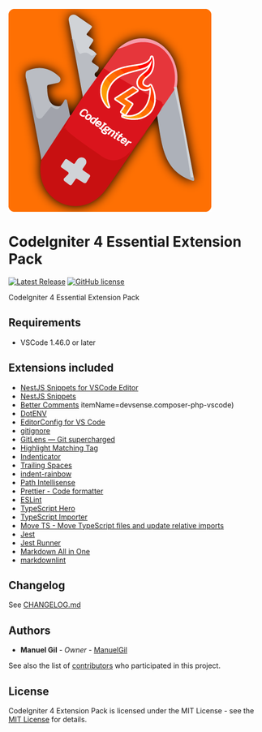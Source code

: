 ![icon](https://raw.githubusercontent.com/ManuelGil/vscode-codeigniter4-pack/main/icon.png)

# CodeIgniter 4 Essential Extension Pack

[![Latest Release](https://img.shields.io/visual-studio-marketplace/v/imgildev.vscode-codeigniter4-pack?style=flat&label=VS%20Marketplace&logo=visual-studio-code)](https://marketplace.visualstudio.com/items?itemName=imgildev.vscode-codeigniter4-pack)
[![GitHub license](https://img.shields.io/github/license/ManuelGil/vscode-codeigniter4-pack)]()

CodeIgniter 4 Essential Extension Pack

## Requirements

- VSCode 1.46.0 or later

## Extensions included

- [NestJS Snippets for VSCode Editor](https://marketplace.visualstudio.com/items?itemName=imgildev.vscode-nestjs-snippets-extension)
- [NestJS Snippets](https://marketplace.visualstudio.com/items?itemName=manucodes.nestjs-snippets)
- [Better Comments](https://marketplace.visualstudio.com/items?itemName=aaron-bond.better-comments)
itemName=devsense.composer-php-vscode)
- [DotENV](https://marketplace.visualstudio.com/items?itemName=mikestead.dotenv)
- [EditorConfig for VS Code](https://marketplace.visualstudio.com/items?itemName=editorconfig.editorconfig)
- [gitignore](https://marketplace.visualstudio.com/items?itemName=codezombiech.gitignore)
- [GitLens — Git supercharged](https://marketplace.visualstudio.com/items?itemName=eamodio.gitlens)
- [Highlight Matching Tag](https://marketplace.visualstudio.com/items?itemName=vincaslt.highlight-matching-tag)
- [Indenticator](https://marketplace.visualstudio.com/items?itemName=sirtori.indenticator)
- [Trailing Spaces](https://marketplace.visualstudio.com/items?itemName=shardulm94.trailing-spaces)
- [indent-rainbow](https://marketplace.visualstudio.com/items?itemName=oderwat.indent-rainbow)
- [Path Intellisense](https://marketplace.visualstudio.com/items?itemName=christian-kohler.path-intellisense)
- [Prettier - Code formatter](https://marketplace.visualstudio.com/items?itemName=esbenp.prettier-vscode)
- [ESLint](https://marketplace.visualstudio.com/items?itemName=dbaeumer.vscode-eslint)
- [TypeScript Hero](https://marketplace.visualstudio.com/items?itemName=rbbit.typescript-hero)
- [TypeScript Importer](https://marketplace.visualstudio.com/items?itemName=pmneo.tsimporter)
- [Move TS - Move TypeScript files and update relative imports](https://marketplace.visualstudio.com/items?itemName=stringham.move-ts)
- [Jest](https://marketplace.visualstudio.com/items?itemName=Orta.vscode-jest)
- [Jest Runner](https://marketplace.visualstudio.com/items?itemName=firsttris.vscode-jest-runner)
- [Markdown All in One](https://marketplace.visualstudio.com/items?itemName=yzhang.markdown-all-in-one)
- [markdownlint](https://marketplace.visualstudio.com/items?itemName=davidanson.vscode-markdownlint)

## Changelog

See [CHANGELOG.md](./CHANGELOG.md)

## Authors

- **Manuel Gil** - _Owner_ - [ManuelGil](https://github.com/ManuelGil)

See also the list of [contributors](https://github.com/ManuelGil/vscode-codeigniter4-pack/contributors) who participated in this project.

## License

CodeIgniter 4 Extension Pack is licensed under the MIT License - see the [MIT License](https://opensource.org/licenses/MIT) for details.
